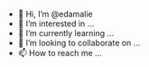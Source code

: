 - 👋 Hi, I’m @edamalie
- 👀 I’m interested in ...
- 🌱 I’m currently learning ...
- 💞️ I’m looking to collaborate on ...
- 📫 How to reach me ...

<!---
edamalie/edamalie is a ✨ special ✨ repository because its `README.md` (this file) appears on your GitHub profile.
You can click the Preview link to take a look at your changes.
--->
